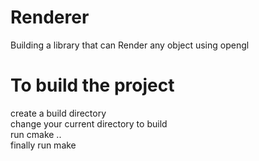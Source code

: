 # Renderer
Building a library that can Render any object using opengl
# To build the project
create a build directory\
change your current directory to build \
run cmake ..\
finally run make
